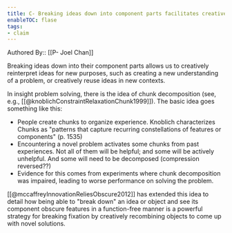 ```yaml
---
title: C- Breaking ideas down into component parts facilitates creative reinterpretation
enableTOC: flase
tags:
- claim
---
```

Authored By:: [[P- Joel Chan]]

Breaking ideas down into their component parts allows us to creatively reinterpret ideas for new purposes, such as creating a new understanding of a problem, or creatively reuse ideas in new contexts.

In insight problem solving, there is the idea of chunk decomposition (see, e.g., [[@knoblichConstraintRelaxationChunk1999]]). The basic idea goes something like this:

- People create chunks to organize experience. Knoblich characterizes Chunks as "patterns that capture recurring constellations of features or components" (p. 1535)
- Encountering a novel problem activates some chunks from past experiences. Not all of them will be helpful; and some will be actively unhelpful. And some will need to be decomposed (compression reversed??)
- Evidence for this comes from experiments where chunk decomposition was impaired, leading to worse performance on solving the problem.

[[@mccaffreyInnovationReliesObscure2012]] has extended this idea to detail how being able to "break down" an idea or object and see its component obscure features in a function-free manner is a powerful strategy for breaking fixation by creatively recombining objects to come up with novel solutions.